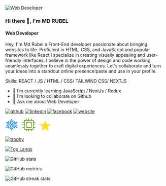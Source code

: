 ![Web Developer](https://scontent-sin6-2.xx.fbcdn.net/v/t39.30808-6/435498538_1194881424830091_7266674406945567408_n.png?_nc_cat=102&ccb=1-7&_nc_sid=5f2048&_nc_ohc=Cz4TREVu4sQAb76m0mY&_nc_ht=scontent-sin6-2.xx&oh=00_AfDrCqWYObFcotSozETshl8P2yHSrhR9Iv4h8nkzUyFNYA&oe=661CA83F)


### Hi there 👋, I'm MD RUBEL
#### Web Developer


Hey, I'm Md Rubel a Front-End developer passionate about bringing websites to life. Proficient in HTML, CSS, and JavaScript and popular framework like React I specialize in creating visually appealing and user-friendly interfaces. I believe in the power of design and code working seamlessly together to craft digital experiences. Let's collaborate and turn your ideas into a standout online presence!paste and use in your profile.

Skills:  REACT / JS / HTML / CSS/ TAILWIND CSS/ NEXTJS

- 🌱 I’m currently learning JavaScript / NextJs / Redux
- 👯 I’m looking to collaborate on Github 
- 💬 Ask me about Web Developer 


[<img src='https://cdn.jsdelivr.net/npm/simple-icons@3.0.1/icons/github.svg' alt='github' height='40'>](https://github.com/princeRubel1)  [<img src='https://cdn.jsdelivr.net/npm/simple-icons@3.0.1/icons/linkedin.svg' alt='linkedin' height='40'>](https://www.linkedin.com/in/https://www.linkedin.com/in/prince-rubel//)  [<img src='https://cdn.jsdelivr.net/npm/simple-icons@3.0.1/icons/facebook.svg' alt='facebook' height='40'>](https://www.facebook.com/https://www.facebook.com/profile.php?id=100029247340444&mibextid=ZbWKwL)  [<img src='https://cdn.jsdelivr.net/npm/simple-icons@3.0.1/icons/icloud.svg' alt='website' height='40'>](https://rubel-portfolio-one.vercel.app/)  

<a href='https://archiveprogram.github.com/'><img src='https://raw.githubusercontent.com/acervenky/animated-github-badges/master/assets/acbadge.gif' width='40' height='40'></a> <a href='https://docs.github.com/en/developers'><img src='https://raw.githubusercontent.com/acervenky/animated-github-badges/master/assets/devbadge.gif' width='40' height='40'></a> <a href='https://stars.github.com/'><img src='https://raw.githubusercontent.com/acervenky/animated-github-badges/master/assets/starbadge.gif' width='35' height='35'></a> 

[![trophy](https://github-profile-trophy.vercel.app/?username=princeRubel1)](https://github.com/ryo-ma/github-profile-trophy)

[![Top Langs](https://github-readme-stats.vercel.app/api/top-langs/?username=princeRubel1)](https://github.com/anuraghazra/github-readme-stats)

![GitHub stats](https://github-readme-stats.vercel.app/api?username=princeRubel1&show_icons=true)  

![GitHub metrics](https://metrics.lecoq.io/princeRubel1)  

![GitHub streak stats](https://streak-stats.demolab.com/?user=princeRubel1)  

